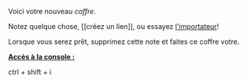 Voici votre nouveau *coffre*.

Notez quelque chose, [[créez un lien]], ou essayez [l'importateur](https://help.obsidian.md/Plugins/Importer)!

Lorsque vous serez prêt, supprimez cette note et faites ce coffre votre.


<u>**Accès à la console :**</u><u></u>

ctrl + shift + i